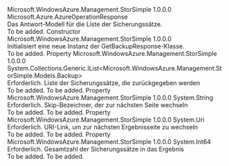 <Type Name="GetBackupResponse" FullName="Microsoft.WindowsAzure.Management.StorSimple.Models.GetBackupResponse">
  <TypeSignature Language="C#" Value="public class GetBackupResponse : Microsoft.Azure.AzureOperationResponse" />
  <TypeSignature Language="ILAsm" Value=".class public auto ansi beforefieldinit GetBackupResponse extends Microsoft.Azure.AzureOperationResponse" />
  <TypeSignature Language="DocId" Value="T:Microsoft.WindowsAzure.Management.StorSimple.Models.GetBackupResponse" />
  <TypeSignature Language="VB.NET" Value="Public Class GetBackupResponse&#xA;Inherits AzureOperationResponse" />
  <TypeSignature Language="F#" Value="type GetBackupResponse = class&#xA;    inherit AzureOperationResponse" />
  <AssemblyInfo>
    <AssemblyName>Microsoft.WindowsAzure.Management.StorSimple</AssemblyName>
    <AssemblyVersion>1.0.0.0</AssemblyVersion>
  </AssemblyInfo>
  <Base>
    <BaseTypeName>Microsoft.Azure.AzureOperationResponse</BaseTypeName>
  </Base>
  <Interfaces />
  <Docs>
    <summary>
            Das Antwort-Modell für die Liste der Sicherungssätze.
            </summary>
    <remarks>To be added.</remarks>
  </Docs>
  <Members>
    <Member MemberName=".ctor">
      <MemberSignature Language="C#" Value="public GetBackupResponse ();" />
      <MemberSignature Language="ILAsm" Value=".method public hidebysig specialname rtspecialname instance void .ctor() cil managed" />
      <MemberSignature Language="DocId" Value="M:Microsoft.WindowsAzure.Management.StorSimple.Models.GetBackupResponse.#ctor" />
      <MemberSignature Language="VB.NET" Value="Public Sub New ()" />
      <MemberType>Constructor</MemberType>
      <AssemblyInfo>
        <AssemblyName>Microsoft.WindowsAzure.Management.StorSimple</AssemblyName>
        <AssemblyVersion>1.0.0.0</AssemblyVersion>
      </AssemblyInfo>
      <Parameters />
      <Docs>
        <summary>
            Initialisiert eine neue Instanz der GetBackupResponse-Klasse.
            </summary>
        <remarks>To be added.</remarks>
      </Docs>
    </Member>
    <Member MemberName="BackupSetsList">
      <MemberSignature Language="C#" Value="public System.Collections.Generic.IList&lt;Microsoft.WindowsAzure.Management.StorSimple.Models.Backup&gt; BackupSetsList { get; set; }" />
      <MemberSignature Language="ILAsm" Value=".property instance class System.Collections.Generic.IList`1&lt;class Microsoft.WindowsAzure.Management.StorSimple.Models.Backup&gt; BackupSetsList" />
      <MemberSignature Language="DocId" Value="P:Microsoft.WindowsAzure.Management.StorSimple.Models.GetBackupResponse.BackupSetsList" />
      <MemberSignature Language="VB.NET" Value="Public Property BackupSetsList As IList(Of Backup)" />
      <MemberSignature Language="F#" Value="member this.BackupSetsList : System.Collections.Generic.IList&lt;Microsoft.WindowsAzure.Management.StorSimple.Models.Backup&gt; with get, set" Usage="Microsoft.WindowsAzure.Management.StorSimple.Models.GetBackupResponse.BackupSetsList" />
      <MemberType>Property</MemberType>
      <AssemblyInfo>
        <AssemblyName>Microsoft.WindowsAzure.Management.StorSimple</AssemblyName>
        <AssemblyVersion>1.0.0.0</AssemblyVersion>
      </AssemblyInfo>
      <ReturnValue>
        <ReturnType>System.Collections.Generic.IList&lt;Microsoft.WindowsAzure.Management.StorSimple.Models.Backup&gt;</ReturnType>
      </ReturnValue>
      <Docs>
        <summary>
            Erforderlich. Liste der Sicherungssätze, die zurückgegeben werden
            </summary>
        <value>To be added.</value>
        <remarks>To be added.</remarks>
      </Docs>
    </Member>
    <Member MemberName="NextPageStartIdentifier">
      <MemberSignature Language="C#" Value="public string NextPageStartIdentifier { get; set; }" />
      <MemberSignature Language="ILAsm" Value=".property instance string NextPageStartIdentifier" />
      <MemberSignature Language="DocId" Value="P:Microsoft.WindowsAzure.Management.StorSimple.Models.GetBackupResponse.NextPageStartIdentifier" />
      <MemberSignature Language="VB.NET" Value="Public Property NextPageStartIdentifier As String" />
      <MemberSignature Language="F#" Value="member this.NextPageStartIdentifier : string with get, set" Usage="Microsoft.WindowsAzure.Management.StorSimple.Models.GetBackupResponse.NextPageStartIdentifier" />
      <MemberType>Property</MemberType>
      <AssemblyInfo>
        <AssemblyName>Microsoft.WindowsAzure.Management.StorSimple</AssemblyName>
        <AssemblyVersion>1.0.0.0</AssemblyVersion>
      </AssemblyInfo>
      <ReturnValue>
        <ReturnType>System.String</ReturnType>
      </ReturnValue>
      <Docs>
        <summary>
            Erforderlich. Skip-Bezeichner, der zur nächsten Seite wechseln
            </summary>
        <value>To be added.</value>
        <remarks>To be added.</remarks>
      </Docs>
    </Member>
    <Member MemberName="NextPageUri">
      <MemberSignature Language="C#" Value="public Uri NextPageUri { get; set; }" />
      <MemberSignature Language="ILAsm" Value=".property instance class System.Uri NextPageUri" />
      <MemberSignature Language="DocId" Value="P:Microsoft.WindowsAzure.Management.StorSimple.Models.GetBackupResponse.NextPageUri" />
      <MemberSignature Language="VB.NET" Value="Public Property NextPageUri As Uri" />
      <MemberSignature Language="F#" Value="member this.NextPageUri : Uri with get, set" Usage="Microsoft.WindowsAzure.Management.StorSimple.Models.GetBackupResponse.NextPageUri" />
      <MemberType>Property</MemberType>
      <AssemblyInfo>
        <AssemblyName>Microsoft.WindowsAzure.Management.StorSimple</AssemblyName>
        <AssemblyVersion>1.0.0.0</AssemblyVersion>
      </AssemblyInfo>
      <ReturnValue>
        <ReturnType>System.Uri</ReturnType>
      </ReturnValue>
      <Docs>
        <summary>
            Erforderlich. URI-Link, um zur nächsten Ergebnisseite zu wechseln
            </summary>
        <value>To be added.</value>
        <remarks>To be added.</remarks>
      </Docs>
    </Member>
    <Member MemberName="TotalBackupCount">
      <MemberSignature Language="C#" Value="public long TotalBackupCount { get; set; }" />
      <MemberSignature Language="ILAsm" Value=".property instance int64 TotalBackupCount" />
      <MemberSignature Language="DocId" Value="P:Microsoft.WindowsAzure.Management.StorSimple.Models.GetBackupResponse.TotalBackupCount" />
      <MemberSignature Language="VB.NET" Value="Public Property TotalBackupCount As Long" />
      <MemberSignature Language="F#" Value="member this.TotalBackupCount : int64 with get, set" Usage="Microsoft.WindowsAzure.Management.StorSimple.Models.GetBackupResponse.TotalBackupCount" />
      <MemberType>Property</MemberType>
      <AssemblyInfo>
        <AssemblyName>Microsoft.WindowsAzure.Management.StorSimple</AssemblyName>
        <AssemblyVersion>1.0.0.0</AssemblyVersion>
      </AssemblyInfo>
      <ReturnValue>
        <ReturnType>System.Int64</ReturnType>
      </ReturnValue>
      <Docs>
        <summary>
            Erforderlich. Gesamtzahl der Sicherungssätze in das Ergebnis
            </summary>
        <value>To be added.</value>
        <remarks>To be added.</remarks>
      </Docs>
    </Member>
  </Members>
</Type>